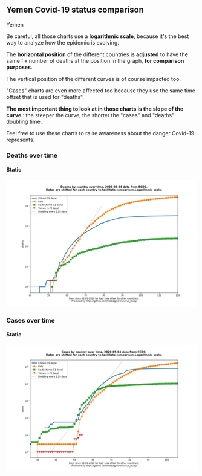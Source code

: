 ## Yemen Covid-19 status comparison 

Yemen



Be careful, all those charts use a **logarithmic scale**, because it's the best way to analyze how the epidemic is evolving.
 
The **horizontal position** of the different countries is **adjusted** to have the same fix number of deaths at the position in the graph, **for comparison purposes**.

The vertical position of the different curves is of course impacted too.

"Cases" charts are even more affected too because they use the same time offset that is used for "deaths".

**The most important thing to look at in those charts is the slope of the curve** : the steeper the curve, the shorter the "cases" and "deaths" doubling time.

Feel free to use these charts to raise awareness about the danger Covid-19 represents. 


 
### Deaths over time
 
#### Static
![Yemen covid-19 deaths static chart](https://raw.githubusercontent.com/madlag/coronavirus_study/master/notebooks/graphs/2020-05-04/countries/Yemen/2020-05-04_Yemen_deaths.png "Yemen covid-19 deaths static chart")   

 
### Cases over time
 
#### Static
![Yemen covid-19 cases static chart](https://raw.githubusercontent.com/madlag/coronavirus_study/master/notebooks/graphs/2020-05-04/countries/Yemen/2020-05-04_Yemen_cases.png "Yemen covid-19 cases static chart")   

